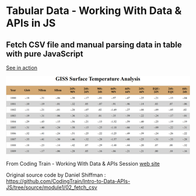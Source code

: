 # Tabular Data - Working With Data & APIs in JS
## Fetch CSV file and manual parsing data in table with pure JavaScript

[See in action](https://milan-micic.github.io/js-juniors/parsingCSV/)  

[![picture][1]][2]  

From Coding Train - Working With Data & APIs Session [web site](https://thecodingtrain.com/Courses/data-and-apis/1.2-tabular-data.html)  

Original source code by Daniel Shiffman : https://github.com/CodingTrain/Intro-to-Data-APIs-JS/tree/source/module1/02_fetch_csv  

[1]: ../img/csv.png
[2]: https://milan-micic.github.io/js-juniors/parsingCSV/
